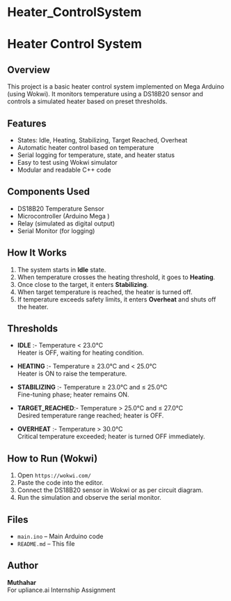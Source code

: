 # Heater_ControlSystem

# Heater Control System

## Overview

This project is a basic heater control system implemented on Mega Arduino (using Wokwi). It monitors temperature using a DS18B20 sensor and controls a simulated heater based on preset thresholds.

## Features

- States: Idle, Heating, Stabilizing, Target Reached, Overheat
- Automatic heater control based on temperature
- Serial logging for temperature, state, and heater status
- Easy to test using Wokwi simulator
- Modular and readable C++ code

## Components Used

- DS18B20 Temperature Sensor
- Microcontroller (Arduino Mega )
- Relay (simulated as digital output)
- Serial Monitor (for logging)

## How It Works

1. The system starts in **Idle** state.
2. When temperature crosses the heating threshold, it goes to **Heating**.
3. Once close to the target, it enters **Stabilizing**.
4. When target temperature is reached, the heater is turned off.
5. If temperature exceeds safety limits, it enters **Overheat** and shuts off the heater.

## Thresholds 

- **IDLE**          :- Temperature < 23.0°C  
                      Heater is OFF, waiting for heating condition.

- **HEATING**       :- Temperature ≥ 23.0°C and < 25.0°C  
                      Heater is ON to raise the temperature.

- **STABILIZING**   :- Temperature ≥ 23.0°C and ≤ 25.0°C  
                      Fine-tuning phase; heater remains ON.

- **TARGET_REACHED**:- Temperature > 25.0°C and ≤ 27.0°C  
                      Desired temperature range reached; heater is OFF.

- **OVERHEAT**      :- Temperature > 30.0°C  
                      Critical temperature exceeded; heater is turned OFF immediately.


## How to Run (Wokwi)

1. Open `https://wokwi.com/`
2. Paste the code into the editor.
3. Connect the DS18B20 sensor in Wokwi or as per circuit diagram.
4. Run the simulation and observe the serial monitor.

## Files

- `main.ino` – Main Arduino code
- `README.md` – This file

## Author

**Muthahar**  
For upliance.ai Internship Assignment
